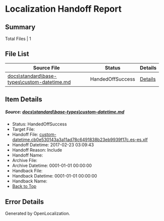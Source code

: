 # <a name='report-top'></a> Localization Handoff Report

## Summary
 Total Files | 1

## File List
 Source File | Status | Details 
 ----------- | ------ | ------- 
 [docs\standard\base-types\custom-datetime.md](https://github.com/dotnet/docs/blob/28625def4199a660fe0ea04ab75f4f65d2e0c9c4/docs/standard/base-types/custom-datetime.md) | HandedOffSuccess | [Details](#285e4bfd6a53d576ce4538b09a2561065c93e3993371)

## Item Details
##### <a name='285e4bfd6a53d576ce4538b09a2561065c93e3993371'></a> Source: [docs\standard\base-types\custom-datetime.md](https://github.com/dotnet/docs/blob/28625def4199a660fe0ea04ab75f4f65d2e0c9c4/docs/standard/base-types/custom-datetime.md)
* Status: HandedOffSuccess
* Target File: 
* Handoff File: [custom-datetime.cb0e530143a3a11ad78c6491838b23eb9939f17c.es-es.xlf](https://github.com/dotnet/docs.handoff/blob/ee86f3f14146f3d8eabacd9d4be34a2f794fc783/ol-handoff/dotnet/docs.es-es/master/dotnet-core/custom-datetime.cb0e530143a3a11ad78c6491838b23eb9939f17c.es-es.xlf)
* Handoff Datetime: 2017-02-23 03:09:43
* Handoff Reason: Include
* Handoff Name: 
* Archive File: 
* Archive Datetime: 0001-01-01 00:00:00
* Handback File: 
* Handback Datetime: 0001-01-01 00:00:00
* Handback Name: 
* [Back to Top](#report-top)


## Error Details

Generated by OpenLocalization.
